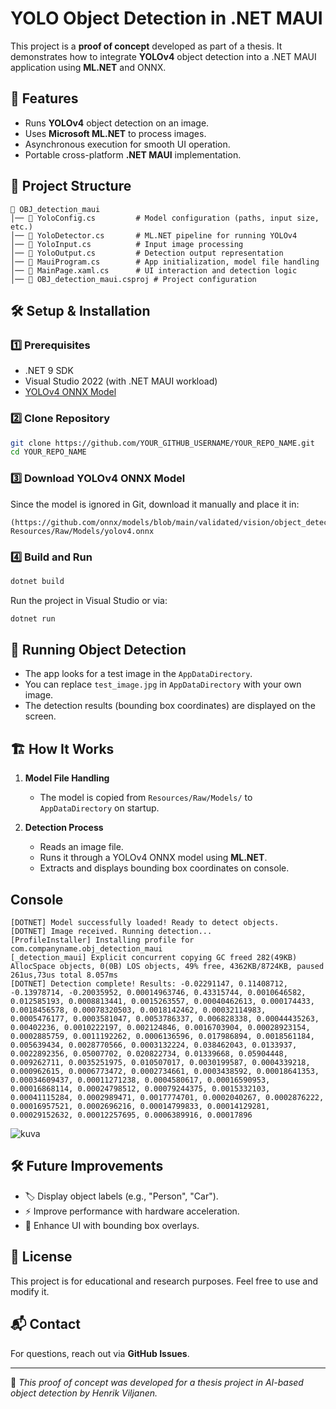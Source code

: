 # YOLO Object Detection in .NET MAUI

This project is a **proof of concept** developed as part of a thesis. It demonstrates how to integrate **YOLOv4** object detection into a .NET MAUI application using **ML.NET** and ONNX.

## 🚀 Features
- Runs **YOLOv4** object detection on an image.
- Uses **Microsoft ML.NET** to process images.
- Asynchronous execution for smooth UI operation.
- Portable cross-platform **.NET MAUI** implementation.

## 📂 Project Structure
```
📁 OBJ_detection_maui
│── 📄 YoloConfig.cs         # Model configuration (paths, input size, etc.)
│── 📄 YoloDetector.cs       # ML.NET pipeline for running YOLOv4
│── 📄 YoloInput.cs          # Input image processing
│── 📄 YoloOutput.cs         # Detection output representation
│── 📄 MauiProgram.cs        # App initialization, model file handling
│── 📄 MainPage.xaml.cs      # UI interaction and detection logic
│── 📄 OBJ_detection_maui.csproj # Project configuration
```

## 🛠️ Setup & Installation

### 1️⃣ Prerequisites
- .NET 9 SDK
- Visual Studio 2022 (with .NET MAUI workload)
- [YOLOv4 ONNX Model](https://github.com/onnx/models/blob/main/validated/vision/object_detection_segmentation/yolov4/model/yolov4.onnx)

### 2️⃣ Clone Repository
```sh
git clone https://github.com/YOUR_GITHUB_USERNAME/YOUR_REPO_NAME.git
cd YOUR_REPO_NAME
```

### 3️⃣ Download YOLOv4 ONNX Model
Since the model is ignored in Git, download it manually and place it in:
```
(https://github.com/onnx/models/blob/main/validated/vision/object_detection_segmentation/yolov4/model/yolov4.onnx
Resources/Raw/Models/yolov4.onnx
```

### 4️⃣ Build and Run
```sh
dotnet build
```
Run the project in Visual Studio or via:
```sh
dotnet run
```

## 📸 Running Object Detection
- The app looks for a test image in the `AppDataDirectory`.
- You can replace `test_image.jpg` in `AppDataDirectory` with your own image.
- The detection results (bounding box coordinates) are displayed on the screen.

## 🏗️ How It Works
1. **Model File Handling**
   - The model is copied from `Resources/Raw/Models/` to `AppDataDirectory` on startup.

2. **Detection Process**
   - Reads an image file.
   - Runs it through a YOLOv4 ONNX model using **ML.NET**.
   - Extracts and displays bounding box coordinates on console.
## Console
```
[DOTNET] Model successfully loaded! Ready to detect objects.
[DOTNET] Image received. Running detection...
[ProfileInstaller] Installing profile for com.companyname.obj_detection_maui
[_detection_maui] Explicit concurrent copying GC freed 282(49KB) AllocSpace objects, 0(0B) LOS objects, 49% free, 4362KB/8724KB, paused 261us,73us total 8.057ms
[DOTNET] Detection complete! Results: -0.02291147, 0.11408712, -0.13978714, -0.20035952, 0.00014963746, 0.43315744, 0.0010646582, 0.012585193, 0.0008813441, 0.0015263557, 0.00040462613, 0.000174433, 0.0018456578, 0.00078320503, 0.0018142462, 0.00032114983, 0.0005476177, 0.0003581047, 0.0053786337, 0.006828338, 0.00044435263, 0.00402236, 0.0010222197, 0.002124846, 0.0016703904, 0.00028923154, 0.0002885759, 0.0011192262, 0.0006136596, 0.017986894, 0.0018561184, 0.005639434, 0.0028770566, 0.0003132224, 0.038462043, 0.0133937, 0.0022892356, 0.05007702, 0.020822734, 0.01339668, 0.05904448, 0.009262711, 0.0035251975, 0.010507017, 0.0030199587, 0.0004339218, 0.000962615, 0.0006773472, 0.0002734661, 0.0003438592, 0.00018641353, 0.00034609437, 0.00011271238, 0.0004580617, 0.00016590953, 0.00016868114, 0.00024798512, 0.00079244375, 0.0015332103, 0.00041115284, 0.0002989471, 0.0017774701, 0.0002040267, 0.0002876222, 0.00016957521, 0.0002696216, 0.00014799833, 0.00014129281, 0.00029152632, 0.00012257695, 0.0006389916, 0.00017896
```
![kuva](https://github.com/user-attachments/assets/70085c6c-496b-468e-910c-c961fdcf03f2)

## 🛠️ Future Improvements
- 🏷️ Display object labels (e.g., "Person", "Car").
- ⚡ Improve performance with hardware acceleration.
- 📱 Enhance UI with bounding box overlays.

## 📜 License
This project is for educational and research purposes. Feel free to use and modify it.

## 📬 Contact
For questions, reach out via **GitHub Issues**.

---
🚀 *This proof of concept was developed for a thesis project in AI-based object detection by Henrik Viljanen.*

